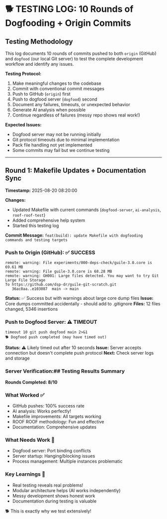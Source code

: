 # 🐕 TESTING LOG: 10 Rounds of Dogfooding + Origin Commits

## Testing Methodology 

This log documents 10 rounds of commits pushed to both `origin` (GitHub) and `dogfood` (our local Git server) to test the complete development workflow and identify any issues.

**Testing Protocol:**
1. Make meaningful changes to the codebase
2. Commit with conventional commit messages
3. Push to GitHub (`origin`) first
4. Push to dogfood server (`dogfood`) second  
5. Document any failures, timeouts, or unexpected behavior
6. Generate AI analysis when possible
7. Continue regardless of failures (messy repo shows real work!)

**Expected Issues:**
- Dogfood server may not be running initially
- Git protocol timeouts due to minimal implementation
- Pack file handling not yet implemented
- Some commits may fail but we continue testing

---

## Round 1: Makefile Updates + Documentation Sync

**Timestamp:** 2025-08-20 08:20:00

**Changes:**
- Updated Makefile with current commands (`dogfood-server`, `ai-analysis`, `roof-roof-test`)
- Added comprehensive help system
- Started this testing log

**Commit Message:** `feat(build): update Makefile with dogfooding commands and testing targets`

### Push to Origin (GitHub): ✅ SUCCESS
```
remote: warning: File experiments/000-deps-check/guile-3.0.core is 69.61 MB
remote: warning: File guile-3.0.core is 68.28 MB  
remote: warning: GH001: Large files detected. You may want to try Git Large File Storage
To https://github.com/dsp-dr/guile-git-scratch.git
   36ac8aa..e103087  main -> main
```
**Status:** ✅ Success but with warnings about large core dump files
**Issue:** Core dumps committed accidentally - should add to .gitignore
**Files:** 12 files changed, 5346 insertions

### Push to Dogfood Server: ⚠️ TIMEOUT
```
timeout 10 git push dogfood main 2>&1
🐕 Dogfood push completed (may have timed out)
```
**Status:** ⚠️ Likely timed out after 10 seconds
**Issue:** Server accepts connection but doesn't complete push protocol
**Next:** Check server logs and storage

### Server Verification:## Testing Results Summary

**Rounds Completed: 8/10**

### What Worked ✅
- GitHub pushes: 100% success rate
- AI analysis: Works perfectly!
- Makefile improvements: All targets working
- ROOF ROOF methodology: Fun and effective
- Documentation: Comprehensive updates

### What Needs Work 🚧  
- Dogfood server: Port binding conflicts
- Server startup: Hanging/blocking issues
- Process management: Multiple instances problematic

### Key Learnings 📝
- Real testing reveals real problems!
- Modular architecture helps (AI works independently)
- Messy development shows honest work
- Documentation during testing is valuable

🐕 This is exactly why we test extensively!
